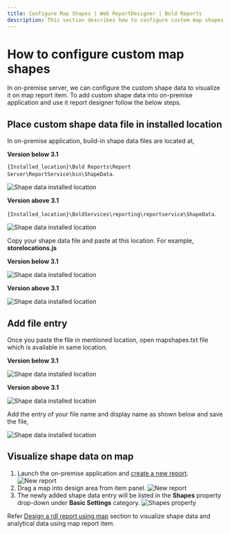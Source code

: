 ```yaml
---
title: Configure Map Shapes | Web ReportDesigner | Bold Reports
description: This section describes how to configure custom map shapes for Map Report Item with Bold Reports On-Premise.
---
```


# How to configure custom map shapes

In on-premise server, we can configure the custom shape data to visualize it on map report item. To add custom shape data into on-premise application and use it report designer follow the below steps.

## Place custom shape data file in installed location

In on-premise application, build-in shape data files are located at,

<span style="font-weight:bold">Version below 3.1</span>

`{Installed_location}\Bold Reports\Report Server\ReportService\bin\ShapeData`.

![Shape data installed location](/static/assets/on-premise/images/report-designer/how-to/configure-map-shapes/installed-location.png)

<span style="font-weight:bold">Version above 3.1</span>

`{Installed_location}\BoldServices\reporting\reportservice\ShapeData`.

![Shape data installed location](/static/assets/on-premise/images/report-designer/how-to/configure-map-shapes/version-installed-location.png)

Copy your shape data file and paste at this location. For example, **storelocations.js**

<span style="font-weight:bold">Version below 3.1</span>

![Shape data installed location](/static/assets/on-premise/images/report-designer/how-to/configure-map-shapes/add-new-file.png)

<span style="font-weight:bold">Version above 3.1</span>

![Shape data installed location](/static/assets/on-premise/images/report-designer/how-to/configure-map-shapes/version-add-new-file.png)

## Add file entry

Once you paste the file in mentioned location, open mapshapes.txt file which is available in same location.

<span style="font-weight:bold">Version below 3.1</span>

![Shape data installed location](/static/assets/on-premise/images/report-designer/how-to/configure-map-shapes/map-shapes-file.png)

<span style="font-weight:bold">Version above 3.1</span>

![Shape data installed location](/static/assets/on-premise/images/report-designer/how-to/configure-map-shapes/version-map-shapes-file.png)

Add the entry of your file name and display name as shown below and save the file,

![Shape data installed location](/static/assets/on-premise/images/report-designer/how-to/configure-map-shapes/add-entry.png)

## Visualize shape data on map

1. Launch the on-premise application and [create a new report](https://help.boldreports.com/enterprise-reporting/designer-guide/manage-content/reports/create-report/#steps-to-create-a-report).
![New report](/static/assets/on-premise/images/report-designer/how-to/configure-map-shapes/new-report.png)
2. Drag a map into design area from item panel.
![New report](/static/assets/on-premise/images/report-designer/how-to/configure-map-shapes/add-map.png)
3. The newly added shape data entry will be listed in the **Shapes** property drop-down under **Basic Settings** category.
![Shapes property](/static/assets/on-premise/images/report-designer/how-to/configure-map-shapes/shapes-property.png)

Refer [Design a rdl report using map](./../../report-items/map/use-case/design-map-using-custom-rule/) section to visualize shape data and analytical data using map report item.